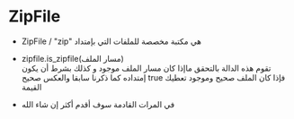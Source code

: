 # ZipFile

* ZipFile / "zip" هي مكتبة مخصصة للملفات التي بإمتداد 

* zipfile.is_zipfile(مسار الملف)   
تقوم هذه الدالة بالتحقق ماإذا كان مسار الملف موجود و كذلك بشرط أن يكون إمتداده كما ذكرنا سابقا 
والعكس صحيح true فإذا كان الملف صحيح وموجود تعطيك القيمة 

* في المرات القادمة سوف أقدم أكثر إن شاء الله 
